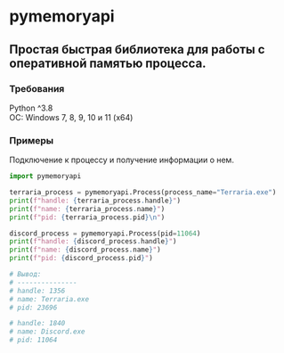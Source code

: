 # pymemoryapi
Простая быстрая библиотека для работы с оперативной памятью процесса.
---
### Требования
Python ^3.8 <br />
ОС: Windows 7, 8, 9, 10 и 11 (x64)

### Примеры
Подключение к процессу и получение информации о нем.
```python
import pymemoryapi

terraria_process = pymemoryapi.Process(process_name="Terraria.exe")
print(f"handle: {terraria_process.handle}")
print(f"name: {terraria_process.name}")
print(f"pid: {terraria_process.pid}\n")

discord_process = pymemoryapi.Process(pid=11064)
print(f"handle: {discord_process.handle}")
print(f"name: {discord_process.name}")
print(f"pid: {discord_process.pid}")

# Вывод:
# ---------------
# handle: 1356
# name: Terraria.exe
# pid: 23696

# handle: 1840
# name: Discord.exe
# pid: 11064
```
